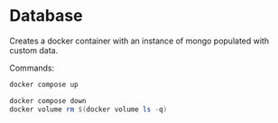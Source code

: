 # Database

Creates a docker container with an instance of mongo populated with custom data.

Commands:
```powershell
docker compose up 
```

```powershell
docker compose down
docker volume rm $(docker volume ls -q)
```
